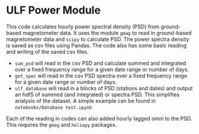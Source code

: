 # ULF Power Module

This code calculates hourly power spectral density (PSD) from ground-based magnetometer data. It uses the module ```gmag``` to read in ground-based magnetometer data and ```scipy``` to calculate PSD. The power spectra density is saved as csv files using Pandas. The code also has some basic reading and writing of the saved csv files.

- ```sum_psd``` will read in the csv PSD and calculate summed and integrated over a fixed frequency range for a given date range or number of days.
- ```get_spec``` will read in the csv PSD spectra over a fixed frequency range for a given date range or number of days.
- ```ulf_database``` will read in a blocks of PSD (stations and dates) and output an hdf5 of summed (and integrated) or spectra PSD. This simplifies analysis of the dataset. A simple example can be found in ```notebooks/Database test.ipynb``` 

Each of the reading in codes can also added hourly lagged omni to the PSD. This requires the ```gmag``` and ```heliopy``` packages. 

